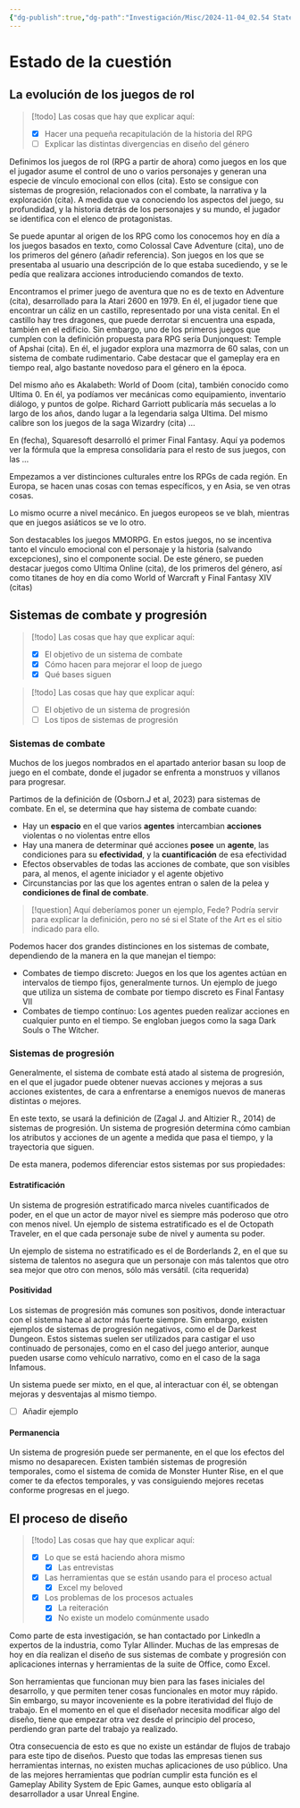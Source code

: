 ```yaml
---
{"dg-publish":true,"dg-path":"Investigación/Misc/2024-11-04_02.54 State of the Art.md","permalink":"/investigacion/misc/2024-11-04-02-54-state-of-the-art/","tags":["TFG","Diseño","RPG"]}
---
```


# Estado de la cuestión
## La evolución de los juegos de rol

> [!todo] Las cosas que hay que explicar aquí:
> - [x] Hacer una pequeña recapitulación de la historia del RPG
> - [ ] Explicar las distintas divergencias en diseño del género

Definimos los juegos de rol (RPG a partir de ahora) como juegos en los que el jugador asume el control de uno o varios personajes y generan una especie de vínculo emocional con ellos (cita). Esto se consigue con sistemas de progresión, relacionados con el combate, la narrativa y la exploración (cita). A medida que va conociendo los aspectos del juego, su profundidad, y la historia detrás de los personajes y su mundo, el jugador se identifica con el elenco de protagonistas.

Se puede apuntar al origen de los RPG como los conocemos hoy en día a los juegos basados en texto, como Colossal Cave Adventure (cita), uno de los primeros del género (añadir referencia). Son juegos en los que se presentaba al usuario una descripción de lo que estaba sucediendo, y se le pedía que realizara acciones introduciendo comandos de texto. 

Encontramos el primer juego de aventura que no es de texto en Adventure (cita), desarrollado para la Atari 2600 en 1979. En él, el jugador tiene que encontrar un cáliz en un castillo, representado por una vista cenital. En el castillo hay tres dragones, que puede derrotar si encuentra una espada, también en el edificio. Sin embargo, uno de los primeros juegos que cumplen con la definición propuesta para RPG sería Dunjonquest: Temple of Apshai (cita). En él, el jugador explora una mazmorra de 60 salas, con un sistema de combate rudimentario. Cabe destacar que el gameplay era en tiempo real, algo bastante novedoso para el género en la época.

Del mismo año es Akalabeth: World of Doom (cita), también conocido como Ultima 0. En él, ya podíamos ver mecánicas como equipamiento, inventario diálogo, y puntos de golpe. Richard Garriott publicaría más secuelas a lo largo de los años, dando lugar a la legendaria salga Ultima. Del mismo calibre son los juegos de la saga Wizardry (cita) …

En (fecha), Squaresoft desarrolló el primer Final Fantasy. Aquí ya podemos ver la fórmula que la empresa consolidaría para el resto de sus juegos, con las …

Empezamos a ver distinciones culturales entre los RPGs de cada región. En Europa, se hacen unas cosas con temas específicos, y en Asia, se ven otras cosas.

Lo mismo ocurre a nivel mecánico. En juegos europeos se ve blah, mientras que en juegos asiáticos se ve lo otro.

Son destacables los juegos MMORPG. En estos juegos, no se incentiva tanto el vínculo emocional con el personaje y la historia (salvando excepciones), sino el componente social. De este género, se pueden destacar juegos como Ultima Online (cita), de los primeros del género, así como titanes de hoy en día como World of Warcraft y Final Fantasy XIV (citas)

## Sistemas de combate y progresión

> [!todo] Las cosas que hay que explicar aquí:
> - [x] El objetivo de un sistema de combate
> - [x] Cómo hacen para mejorar el loop de juego
> - [x] Qué bases siguen

> [!todo] Las cosas que hay que explicar aquí:
> - [ ] El objetivo de un sistema de progresión
> - [ ] Los tipos de sistemas de progresión

### Sistemas de combate

Muchos de los juegos nombrados en el apartado anterior basan su loop de juego en el combate, donde el jugador se enfrenta a monstruos y villanos para progresar.

Partimos de la definición de (Osborn.J et al, 2023) para sistemas de combate. En el, se determina que hay sistema de combate cuando:
 * Hay un **espacio** en el que varios **agentes** intercambian **acciones** violentas o no violentas entre ellos
 * Hay una manera de determinar qué acciones **posee** un **agente**, las condiciones para su **efectividad**, y la **cuantificación** de esa efectividad
 * Efectos observables de todas las acciones de combate, que son visibles para, al menos, el agente iniciador y el agente objetivo
 * Circunstancias por las que los agentes entran o salen de la pelea y **condiciones de final de combate**.

> [!question] Aquí deberíamos poner un ejemplo, Fede? Podría servir para explicar la definición, pero no sé si el State of the Art es el sitio indicado para ello.

Podemos hacer dos grandes distinciones en los sistemas de combate, dependiendo de la manera en la que manejan el tiempo:
+ Combates de tiempo discreto: Juegos en los que los agentes actúan en intervalos de tiempo fijos, generalmente turnos. Un ejemplo de juego que utiliza un sistema de combate por tiempo discreto es Final Fantasy VII
+ Combates de tiempo contínuo: Los agentes pueden realizar acciones en cualquier punto en el tiempo. Se engloban juegos como la saga Dark Souls o The Witcher.

### Sistemas de progresión

Generalmente, el sistema de combate está atado al sistema de progresión, en el que el jugador puede obtener nuevas acciones y mejoras a sus acciones existentes, de cara a enfrentarse a enemigos nuevos de maneras distintas o mejores.

En este texto, se usará la definición de (Zagal J. and Altizier R., 2014) de sistemas de progresión. Un sistema de progresión determina cómo cambian los atributos y acciones de un agente a medida que pasa el tiempo, y la trayectoria que siguen.

De esta manera, podemos diferenciar estos sistemas por sus propiedades:
#### Estratificación

Un sistema de progresión estratificado marca niveles cuantificados de poder, en el que un actor de mayor nivel es siempre más poderoso que otro con menos nivel. Un ejemplo de sistema estratificado es el de Octopath Traveler, en el que cada personaje sube de nivel y aumenta su
poder.

Un ejemplo de sistema no estratificado es el de Borderlands 2, en el que su sistema de talentos no asegura que un personaje con más talentos que otro sea mejor que otro con menos, sólo más versátil. (cita requerida)

#### Positividad

Los sistemas de progresión más comunes son positivos, donde interactuar con el sistema hace al actor más fuerte siempre. Sin embargo, existen ejemplos de sistemas de progresión negativos, como el de Darkest Dungeon. Estos sistemas suelen ser utilizados para castigar el uso continuado de personajes, como en el caso del juego anterior, aunque pueden usarse como vehículo narrativo, como en el caso de la saga Infamous.

Un sistema puede ser mixto, en el que, al interactuar con él, se obtengan mejoras y desventajas al mismo tiempo. 
- [ ] Añadir ejemplo

#### Permanencia

Un sistema de progresión puede ser permanente, en el que los efectos del mismo no desaparecen. Existen también sistemas de progresión temporales, como el sistema de comida de Monster Hunter Rise, en el que comer te da efectos temporales, y vas consiguiendo mejores recetas conforme progresas en el juego.


## El proceso de diseño

> [!todo] Las cosas que hay que explicar aquí:
> - [x] Lo que se está haciendo ahora mismo
> 	- [x] Las entrevistas
> - [x] Las herramientas que se están usando para el proceso actual
> 	- [x] Excel my beloved
> - [x] Los problemas de los procesos actuales
> 	- [x] La reiteración
> 	- [x] No existe un modelo comúnmente usado

Como parte de esta investigación, se han contactado por LinkedIn a expertos de la industria, como Tylar Allinder. Muchas de las empresas de hoy en día realizan el diseño de sus sistemas de combate y progresión con aplicaciones internas y herramientas de la suite de Office, como Excel.

Son herramientas que funcionan muy bien para las fases iniciales del desarrollo, y que permiten tener cosas funcionales en motor muy rápido. Sin embargo, su mayor incoveniente es la pobre iteratividad del flujo de trabajo. En el momento en el que el diseñador necesita modificar algo del diseño, tiene que empezar otra vez desde el principio del proceso, perdiendo gran parte del trabajo ya realizado.

Otra consecuencia de esto es que no existe un estándar de flujos de trabajo para este tipo de diseños. Puesto que todas las empresas tienen sus herramientas internas, no existen muchas aplicaciones de uso público. Una de las mejores herramientas que podrían cumplir esta función es el Gameplay Ability System de Epic Games, aunque esto obligaría al desarrollador a usar Unreal Engine.